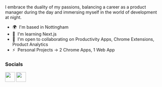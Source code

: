 I embrace the duality of my passions, balancing a career as a product manager during the day and immersing myself in the world of development at night.

* 🌍  I'm based in Nottingham
* 🧠  I'm learning Next.js
* 🤝  I'm open to collaborating on Productivity Apps, Chrome Extensions, Product Analytics
* ⚡  Personal Projects -> 2 Chrome Apps, 1 Web App

### Socials

<p align="left"> <a href="https://www.linkedin.com/in/rajavijayasaradhich" target="_blank" rel="noreferrer"><img src="https://raw.githubusercontent.com/danielcranney/readme-generator/main/public/icons/socials/linkedin.svg" width="32" height="32" /></a> <a href="https://www.twitter.com/rajavijayach" target="_blank" rel="noreferrer"><img src="https://raw.githubusercontent.com/danielcranney/readme-generator/main/public/icons/socials/twitter.svg" width="32" height="32" /></a></p>
